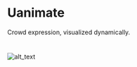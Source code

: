 # Uanimate
Crowd expression, visualized dynamically.
#
![alt_text](https://github.com/alexshi0000/Uanimate/blob/master/Screenshot%20from%202017-10-22%2012-03-32.png)
